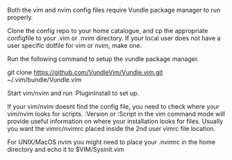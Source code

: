 Both the vim and nvim config files require Vundle package manager to run properly.

Clone the config repo to your home catalogue, and cp the appropriate configfile to your .vim or .nvim directory.
If your local user does not have a user specific dotfile for vim or nvim, make one.

Run the following command to setup the vundle package manager.

git clone https://github.com/VundleVim/Vundle.vim.git ~/.vim/bundle/Vundle.vim

Start vim/nvim and run :PluginInstall to set up.

If your vim/nvim doesnt find the config file, you need to check where your vim/nvim looks for scripts.
:Version or :Script in the vim command mode will provide useful information on where your installation looks for files.
Usually you want the vimrc/nvimrc placed inside the 2nd user vimrc file location.

For UNIX/MacOS nvim you might need to place your .nvimrc in the home directory and echo it to $VIM/Sysinit.vim

